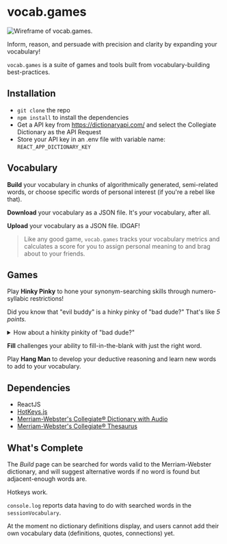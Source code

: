 # vocab.games

![Wireframe of vocab.games.](https://i.imgur.com/nwFkyXf.png)

Inform, reason, and persuade with precision and clarity by expanding your vocabulary! 

`vocab.games` is a suite of games and tools built from vocabulary-building best-practices.

## Installation
- `git clone` the repo
- `npm install` to install the dependencies
- Get a API key from https://dictionaryapi.com/ and select the Collegiate Dictionary as the API Request
- Store your API key in an .env file with variable name: `REACT_APP_DICTIONARY_KEY`

## Vocabulary

**Build** your vocabulary in chunks of algorithmically generated, semi-related words, or choose specific words of personal interest (if you're a rebel like that).

**Download** your vocabulary as a JSON file. It's *your* vocabulary, after all.

**Upload** your vocabulary as a JSON file. IDGAF!

> Like any good game, `vocab.games` tracks your vocabulary metrics and calculates a score for you to assign personal meaning to and brag about to your friends.

## Games

Play **Hinky Pinky** to hone your synonym-searching skills through numero-syllabic restrictions!

Did you know that "evil buddy" is a hinky pinky of "bad dude?" That's like *5 points.*

<details>
  <summary>How about a hinkity pinkity of "bad dude?"</summary>
  *Sinister gentleman* or *villainous grandfather* both work. Each word should be 3 syllables and synonymous with "bad" or "dude."
</details>

**Fill** challenges your ability to fill-in-the-blank with just the right word.

Play **Hang Man** to develop your deductive reasoning and learn new words to add to your vocabulary.

## Dependencies

* ReactJS
* [HotKeys.js](https://github.com/jaywcjlove/hotkeys)
* [Merriam-Webster's Collegiate® Dictionary with Audio](https://dictionaryapi.com/products/api-collegiate-dictionary)
* [Merriam-Webster's Collegiate® Thesaurus](https://dictionaryapi.com/products/api-collegiate-thesaurus)

## What's Complete

The *Build* page can be searched for words valid to the Merriam-Webster dictionary, and will suggest alternative words if no word is found but adjacent-enough words are.

Hotkeys work.

`console.log` reports data having to do with searched words in the `sessionVocabulary`.

At the moment no dictionary definitions display, and users cannot add their own vocabulary data (definitions, quotes, connections) yet.